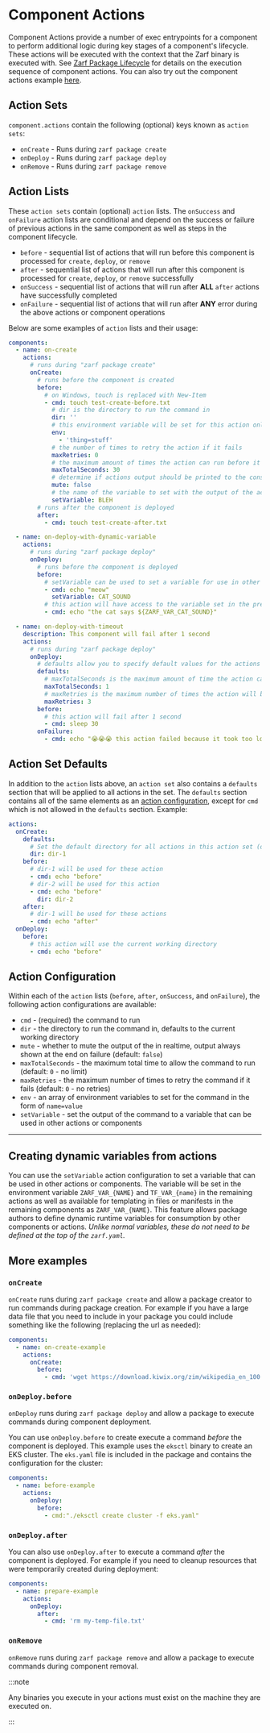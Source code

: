 # Component Actions

Component Actions provide a number of exec entrypoints for a component to perform additional logic during key stages of a component's lifecycle. These actions will be executed with the context that the Zarf binary is executed with. See [Zarf Package Lifecycle](4-package-command-lifecycle.md) for details on the execution sequence of component actions. You can also try out the component actions example [here](../../examples/component-actions/README.md).

## Action Sets

`component.actions` contain the following (optional) keys known as `action sets`:

- `onCreate` - Runs during `zarf package create`
- `onDeploy` - Runs during `zarf package deploy`
- `onRemove` - Runs during `zarf package remove`

## Action Lists

These `action sets` contain (optional) `action` lists. The `onSuccess` and `onFailure` action lists are conditional and depend on the success or failure of previous actions in the same component as well as steps in the component lifecycle.

- `before` - sequential list of actions that will run before this component is processed for `create`, `deploy`, or `remove`
- `after` - sequential list of actions that will run after this component is processed for `create`, `deploy`, or `remove` successfully
- `onSuccess` - sequential list of actions that will run after **ALL** `after` actions have successfully completed
- `onFailure` - sequential list of actions that will run after **ANY** error during the above actions or component operations

Below are some examples of `action` lists and their usage:

```yaml
components:
  - name: on-create
    actions:
      # runs during "zarf package create"
      onCreate:
        # runs before the component is created
        before:
          # on Windows, touch is replaced with New-Item
          - cmd: touch test-create-before.txt
            # dir is the directory to run the command in
            dir: ''
            # this environment variable will be set for this action only
            env:
              - 'thing=stuff'
            # the number of times to retry the action if it fails
            maxRetries: 0
            # the maximum amount of times the action can run before it is killed, including retries
            maxTotalSeconds: 30
            # determine if actions output should be printed to the console
            mute: false
            # the name of the variable to set with the output of the action
            setVariable: BLEH
        # runs after the component is deployed
        after:
          - cmd: touch test-create-after.txt

  - name: on-deploy-with-dynamic-variable
    actions:
      # runs during "zarf package deploy"
      onDeploy:
        # runs before the component is deployed
        before:
          # setVariable can be used to set a variable for use in other actions or components
          - cmd: echo "meow"
            setVariable: CAT_SOUND
          # this action will have access to the variable set in the previous action
          - cmd: echo "the cat says ${ZARF_VAR_CAT_SOUND}"

  - name: on-deploy-with-timeout
    description: This component will fail after 1 second
    actions:
      # runs during "zarf package deploy"
      onDeploy:
        # defaults allow you to specify default values for the actions in that acitonSet
        defaults:
          # maxTotalSeconds is the maximum amount of time the action can run before it is killed, including retries
          maxTotalSeconds: 1
          # maxRetries is the maximum number of times the action will be retried on failure
          maxRetries: 3
        before:
          # this action will fail after 1 second
          - cmd: sleep 30
        onFailure:
          - cmd: echo "😭😭😭 this action failed because it took too long to run 😭😭😭"
```

## Action Set Defaults

In addition to the `action` lists above, an `action set` also contains a `defaults` section that will be applied to all actions in the set. The `defaults` section contains all of the same elements as an [action configuration](#action-configuration), except for `cmd` which is not allowed in the `defaults` section. Example:

```yaml
actions:
  onCreate:
    defaults:
      # Set the default directory for all actions in this action set (onCreate)
      dir: dir-1
    before:
      # dir-1 will be used for these action
      - cmd: echo "before"
      # dir-2 will be used for this action
      - cmd: echo "before"
        dir: dir-2
    after:
      # dir-1 will be used for these actions
      - cmd: echo "after"
  onDeploy:
    before:
      # this action will use the current working directory
      - cmd: echo "before"
```

## Action Configuration

Within each of the `action` lists (`before`, `after`, `onSuccess`, and `onFailure`), the following action configurations are available:

- `cmd` - (required) the command to run
- `dir` - the directory to run the command in, defaults to the current working directory
- `mute` - whether to mute the output of the in realtime, output always shown at the end on failure (default: `false`)
- `maxTotalSeconds` - the maximum total time to allow the command to run (default: `0` - no limit)
- `maxRetries` - the maximum number of times to retry the command if it fails (default: `0` - no retries)
- `env` - an array of environment variables to set for the command in the form of `name=value`
- `setVariable` - set the output of the command to a variable that can be used in other actions or components

---

## Creating dynamic variables from actions

You can use the `setVariable` action configuration to set a variable that can be used in other actions or components. The variable will be set in the environment variable `ZARF_VAR_{NAME}` and `TF_VAR_{name}` in the remaining actions as well as available for templating in files or manifests in the remaining components as `ZARF_VAR_{NAME}`. This feature allows package authors to define dynamic runtime variables for consumption by other components or actions. *Unlike normal variables, these do not need to be defined at the top of the `zarf.yaml`.*

## More examples

### `onCreate`

`onCreate` runs during `zarf package create` and allow a package creator to run commands during package creation. For example if you have a large data file that you need to include in your package you could include something like the following (replacing the url as needed):

```yaml
components:
  - name: on-create-example
    actions:
      onCreate:
        before:
          - cmd: 'wget https://download.kiwix.org/zim/wikipedia_en_100.zim'
```

### `onDeploy.before`

`onDeploy` runs during `zarf package deploy` and allow a package to execute commands during component deployment.

You can use `onDeploy.before` to create execute a command _before_ the component is deployed. This example uses the `eksctl` binary to create an EKS cluster. The `eks.yaml` file is included in the package and contains the configuration for the cluster:

```yaml
components:
  - name: before-example
    actions:
      onDeploy:
        before:
          - cmd:"./eksctl create cluster -f eks.yaml"
```

### `onDeploy.after`

You can also use `onDeploy.after` to execute a command _after_ the component is deployed. For example if you need to cleanup resources that were temporarily created during deployment:

```yaml
components:
  - name: prepare-example
    actions:
      onDeploy:
        after:
          - cmd: 'rm my-temp-file.txt'
```

### `onRemove`

`onRemove` runs during `zarf package remove` and allow a package to execute commands during component removal.

:::note

Any binaries you execute in your actions must exist on the machine they are executed on.

:::
